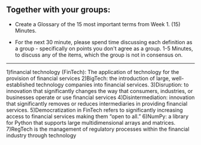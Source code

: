 
## Together with your groups:

 - Create a Glossary of the 15 most important terms from Week 1.
(15) Minutes.


 - For the next 30 minute, please spend time discussing each definition as a group - specifically on points you don't agree as a group.
1-5 Minutes, to discuss any of the items, which the group is not in consensus on.

****************************************************
1)financial technology (FinTech): The application of technology for the provision of financial services
2)BigTech: the introduction of large, well-established technology companies into financial services.
3)Disruption: to innovation that significantly changes the way that consumers, industries, or businesses operate or use financial services
4)Disintermediation: innovation that significantly removes or  reduces intermediaries in providing financial services.
5)Democratization in FinTech refers to significantly increasing access to financial services making them “open to all.”
6)NumPy: a library for Python that supports large multidimensional arrays and matrices.
7)RegTech is the management of regulatory processes within the financial industry through technology

